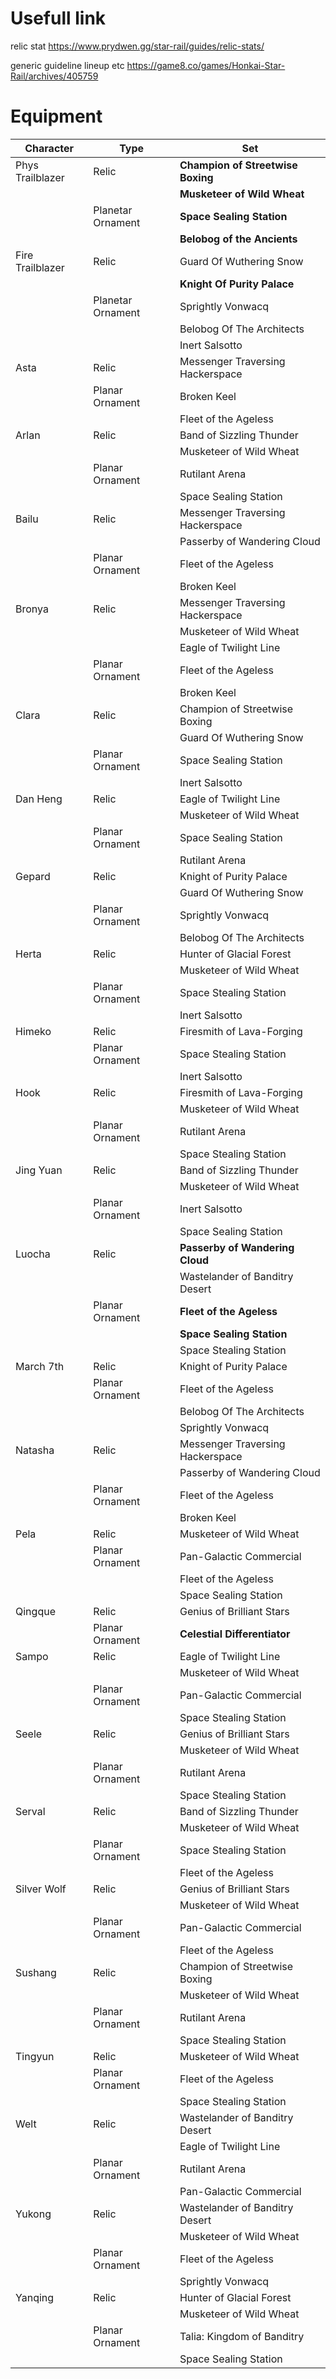 # Usefull link
relic stat
https://www.prydwen.gg/star-rail/guides/relic-stats/

generic guideline lineup etc
https://game8.co/games/Honkai-Star-Rail/archives/405759
# Equipment

| Character        | Type              | Set                               |
| ---------------- | ----------------- | --------------------------------- |
| Phys Trailblazer | Relic             | **Champion of Streetwise Boxing** |
|                  |                   | **Musketeer of Wild Wheat**       |
|                  | Planetar Ornament | **Space Sealing Station**         |
|                  |                   | **Belobog of the Ancients**       |
| Fire Trailblazer | Relic             | Guard Of Wuthering Snow           |
|                  |                   | **Knight Of Purity Palace**       |
|                  | Planetar Ornament | Sprightly Vonwacq                 |
|                  |                   | Belobog Of The Architects         |
|                  |                   | Inert Salsotto                    |
| Asta             | Relic             | Messenger Traversing Hackerspace  |
|                  | Planar Ornament   | Broken Keel                       |
|                  |                   | Fleet of the Ageless              |
| Arlan            | Relic             | Band of Sizzling Thunder          |
|                  |                   | Musketeer of Wild Wheat           |
|                  | Planar Ornament   | Rutilant Arena                    |
|                  |                   | Space Sealing Station             |
| Bailu            | Relic             | Messenger Traversing Hackerspace  |
|                  |                   | Passerby of Wandering Cloud       |
|                  | Planar Ornament   | Fleet of the Ageless              |
|                  |                   | Broken Keel                       |
| Bronya           | Relic             | Messenger Traversing Hackerspace  |
|                  |                   | Musketeer of Wild Wheat           |
|                  |                   | Eagle of Twilight Line            |
|                  | Planar Ornament   | Fleet of the Ageless              |
|                  |                   | Broken Keel                       |
| Clara            | Relic             | Champion of Streetwise Boxing     |
|                  |                   | Guard Of Wuthering Snow           |
|                  | Planar Ornament   | Space Sealing Station             |
|                  |                   | Inert Salsotto                    |
| Dan Heng         | Relic             | Eagle of Twilight Line            |
|                  |                   | Musketeer of Wild Wheat           |
|                  | Planar Ornament   | Space Sealing Station             |
|                  |                   | Rutilant Arena                    |
| Gepard           | Relic             | Knight of Purity Palace           |
|                  |                   | Guard Of Wuthering Snow           |
|                  | Planar Ornament   | Sprightly Vonwacq                 |
|                  |                   | Belobog Of The Architects         |
| Herta            | Relic             | Hunter of Glacial Forest          |
|                  |                   | Musketeer of Wild Wheat           |
|                  | Planar Ornament   | Space Stealing Station            |
|                  |                   | Inert Salsotto                    |
| Himeko           | Relic             | Firesmith of Lava-Forging         |
|                  | Planar Ornament   | Space Stealing Station            |
|                  |                   | Inert Salsotto                    |
| Hook             | Relic             | Firesmith of Lava-Forging         |
|                  |                   | Musketeer of Wild Wheat           |
|                  | Planar Ornament   | Rutilant Arena                    |
|                  |                   | Space Stealing Station            |
| Jing Yuan        | Relic             | Band of Sizzling Thunder          |
|                  |                   | Musketeer of Wild Wheat           |
|                  | Planar Ornament   | Inert Salsotto                    |
|                  |                   | Space Sealing Station             |
| Luocha           | Relic             | **Passerby of Wandering Cloud**   |
|                  |                   | Wastelander of Banditry Desert    |
|                  | Planar Ornament   | **Fleet of the Ageless**          |
|                  |                   | **Space Sealing Station**         |
|                  |                   | Space Stealing Station            |
| March 7th        | Relic             | Knight of Purity Palace           |
|                  | Planar Ornament   | Fleet of the Ageless              |
|                  |                   | Belobog Of The Architects         |
|                  |                   | Sprightly Vonwacq                 |
| Natasha          | Relic             | Messenger Traversing Hackerspace  |
|                  |                   | Passerby of Wandering Cloud       |
|                  | Planar Ornament   | Fleet of the Ageless              |
|                  |                   | Broken Keel                       |
| Pela             | Relic             | Musketeer of Wild Wheat           |
|                  | Planar Ornament   | Pan-Galactic Commercial           |
|                  |                   | Fleet of the Ageless              |
|                  |                   | Space Sealing Station             |
| Qingque          | Relic             | Genius of Brilliant Stars         |
|                  | Planar Ornament   | **Celestial Differentiator**      |
| Sampo            | Relic             | Eagle of Twilight Line            |
|                  |                   | Musketeer of Wild Wheat           |
|                  | Planar Ornament   | Pan-Galactic Commercial           |
|                  |                   | Space Stealing Station            |
| Seele            | Relic             | Genius of Brilliant Stars         |
|                  |                   | Musketeer of Wild Wheat           |
|                  | Planar Ornament   | Rutilant Arena                    |
|                  |                   | Space Stealing Station            |
| Serval           | Relic             | Band of Sizzling Thunder          |
|                  |                   | Musketeer of Wild Wheat           |
|                  | Planar Ornament   | Space Stealing Station            |
|                  |                   | Fleet of the Ageless              |
| Silver Wolf      | Relic             | Genius of Brilliant Stars         |
|                  |                   | Musketeer of Wild Wheat           |
|                  | Planar Ornament   | Pan-Galactic Commercial           |
|                  |                   | Fleet of the Ageless              |
| Sushang          | Relic             | Champion of Streetwise Boxing     |
|                  |                   | Musketeer of Wild Wheat           |
|                  | Planar Ornament   | Rutilant Arena                    |
|                  |                   | Space Stealing Station            |
| Tingyun          | Relic             | Musketeer of Wild Wheat           |
|                  | Planar Ornament   | Fleet of the Ageless              |
|                  |                   | Space Stealing Station            |
| Welt             | Relic             | Wastelander of Banditry Desert    |
|                  |                   | Eagle of Twilight Line            |
|                  | Planar Ornament   | Rutilant Arena                    |
|                  |                   | Pan-Galactic Commercial           |
| Yukong           | Relic             | Wastelander of Banditry Desert    |
|                  |                   | Musketeer of Wild Wheat           |
|                  | Planar Ornament   | Fleet of the Ageless              |
|                  |                   | Sprightly Vonwacq                 |
| Yanqing          | Relic             | Hunter of Glacial Forest          |
|                  |                   | Musketeer of Wild Wheat           |
|                  | Planar Ornament   | Talia: Kingdom of Banditry        |
|                  |                   | Space Sealing Station             |


